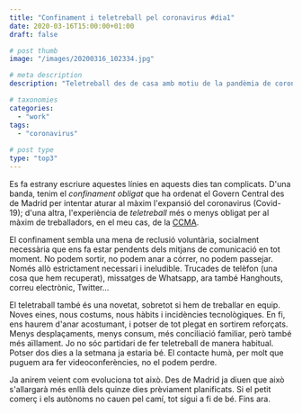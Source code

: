 ```yaml
---
title: "Confinament i teletreball pel coronavirus #dia1"
date: 2020-03-16T15:00:00+01:00
draft: false

# post thumb
image: "/images/20200316_102334.jpg"

# meta description
description: "Teletreball des de casa amb motiu de la pandèmia de coronavirus"

# taxonomies
categories: 
  - "work"
tags:
  - "coronavirus"
  
# post type
type: "top3"
---
```


Es fa estrany escriure aquestes línies en aquests dies tan complicats. D'una banda, tenim el *confinament obligat* que ha ordenat el Govern Central des de Madrid per intentar aturar al màxim l'expansió del coronavirus (Covid-19); d'una altra, l'experiència de *teletreball* més o menys obligat per al màxim de treballadors, en el meu cas, de la [CCMA](http://www.ccma.cat/).

El confinament sembla una mena de reclusió voluntària, socialment necessària que ens fa estar pendents dels mitjans de comunicació en tot moment. No podem sortir, no podem anar a córrer, no podem passejar. Només allò estrictament necessari i ineludible. Trucades de telèfon (una cosa que hem recuperat), missatges de Whatsapp, ara també Hanghouts, correu electrònic, Twitter...

El teletraball també és una novetat, sobretot si hem de treballar en equip. Noves eines, nous costums, nous hàbits i incidències tecnològiques. En fi, ens haurem d'anar acostumant, i potser de tot plegat en sortirem reforçats. Menys desplaçaments, menys consum, més conciliació familiar, però també més aïllament. Jo no sóc partidari de fer teletreball de manera habitual. Potser dos dies a la setmana ja estaria bé. El contacte humà, per molt que puguem ara fer videoconferències, no el podem perdre.

Ja anirem veient com evoluciona tot això. Des de Madrid ja diuen que això s'allargarà més enllà dels quinze dies prèviament planificats. Si el petit comerç i els autònoms no cauen pel camí, tot sigui a fi de bé. Fins ara.



